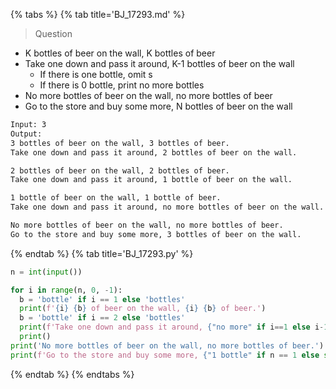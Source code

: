 {% tabs %}
{% tab title='BJ_17293.md' %}

> Question

* K bottles of beer on the wall, K bottles of beer
* Take one down and pass it around, K-1 bottles of beer on the wall
  * If there is one bottle, omit s
  * If there is 0 bottle, print no more bottles
* No more bottles of beer on the wall, no more bottles of beer
* Go to the store and buy some more, N bottles of beer on the wall

```txt
Input: 3
Output:
3 bottles of beer on the wall, 3 bottles of beer.
Take one down and pass it around, 2 bottles of beer on the wall.

2 bottles of beer on the wall, 2 bottles of beer.
Take one down and pass it around, 1 bottle of beer on the wall.

1 bottle of beer on the wall, 1 bottle of beer.
Take one down and pass it around, no more bottles of beer on the wall.

No more bottles of beer on the wall, no more bottles of beer.
Go to the store and buy some more, 3 bottles of beer on the wall.
```

{% endtab %}
{% tab title='BJ_17293.py' %}

```py
n = int(input())

for i in range(n, 0, -1):
  b = 'bottle' if i == 1 else 'bottles'
  print(f'{i} {b} of beer on the wall, {i} {b} of beer.')
  b = 'bottle' if i == 2 else 'bottles'
  print(f'Take one down and pass it around, {"no more" if i==1 else i-1} {b} of beer on the wall.')
  print()
print('No more bottles of beer on the wall, no more bottles of beer.')
print(f'Go to the store and buy some more, {"1 bottle" if n == 1 else str(n) + " bottles"} of beer on the wall.')
```

{% endtab %}
{% endtabs %}
